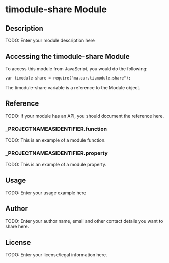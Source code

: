 # timodule-share Module

## Description

TODO: Enter your module description here

## Accessing the timodule-share Module

To access this module from JavaScript, you would do the following:

	var timodule-share = require("ma.car.ti.module.share");

The timodule-share variable is a reference to the Module object.	

## Reference

TODO: If your module has an API, you should document
the reference here.

### ___PROJECTNAMEASIDENTIFIER__.function

TODO: This is an example of a module function.

### ___PROJECTNAMEASIDENTIFIER__.property

TODO: This is an example of a module property.

## Usage

TODO: Enter your usage example here

## Author

TODO: Enter your author name, email and other contact
details you want to share here. 

## License

TODO: Enter your license/legal information here.
